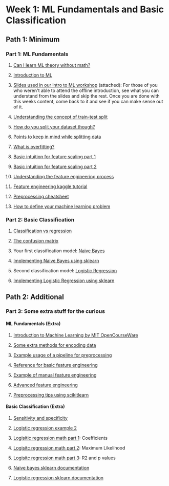# Week 1: ML Fundamentals and Basic Classification

## Path 1: Minimum

### Part 1: ML Fundamentals

1. [Can I learn ML theory without math?](https://machinelearningmastery.com/youre-wrong-machine-learning-not-hard/)

1. [Introduction to ML](https://www.youtube.com/watch?v=Gv9_4yMHFhI)

1. [Slides used in our intro to ML workshop]() (attached): For those of you who weren't able to attend the offline introduction, see what you can understand from the slides and skip the rest. Once you are done with this weeks content, come back to it and see if you can make sense out of it.

1. [Understanding the concept of train-test split](https://www.youtube.com/watch?v=_vdMKioCXqQ)

1. [How do you split your dataset though?](https://machinelearningmastery.com/train-test-split-for-evaluating-machine-learning-algorithms/)

1. [Points to keep in mind while splitting data](https://towardsdatascience.com/3-things-you-need-to-know-before-you-train-test-split-869dfabb7e50)

1. [What is overfitting?](https://machinelearningmastery.com/a-simple-intuition-for-overfitting/)

1. [Basic intuition for feature scaling part 1](https://www.geeksforgeeks.org/ml-feature-scaling-part-1/)

1. [Basic intuition for feature scaling part 2](https://www.geeksforgeeks.org/ml-feature-scaling-part-2/)

1. [Understanding the feature engineering process](https://machinelearningmastery.com/discover-feature-engineering-how-to-engineer-features-and-how-to-get-good-at-it/)

1. [Feature engineering kaggle tutorial](https://www.kaggle.com/learn/feature-engineering)

1. [Preprocessing cheatsheet](https://towardsdatascience.com/preprocessing-with-sklearn-a-complete-and-comprehensive-guide-670cb98fcfb9)

1. [How to define your machine learning problem](https://machinelearningmastery.com/how-to-define-your-machine-learning-problem/)

### Part 2: Basic Classification

1. [Classification vs regression](https://www.youtube.com/watch?v=TJveOYsK6MY)

1. [The confusion matrix](https://www.youtube.com/watch?v=Kdsp6soqA7o)

1. Your first classification model: [Naive Bayes](https://www.youtube.com/watch?v=O2L2Uv9pdDA&list=PLblh5JKOoLUICTaGLRoHQDuF_7q2GfuJF&index=45)

1. [Implementing Naive Bayes using sklearn](https://www.datacamp.com/tutorial/naive-bayes-scikit-learn)

1. Second classification model: [Logistic Regression](https://www.youtube.com/watch?v=yIYKR4sgzI8&list=PLblh5JKOoLUICTaGLRoHQDuF_7q2GfuJF&index=19)

1. [Implementing Logistic Regression using sklearn](https://www.datacamp.com/tutorial/understanding-logistic-regression-python)

## Path 2: Additional

### Part 3: Some extra stuff for the curious

#### ML Fundamentals (Extra)

1. [Introduction to Machine Learning by MIT OpenCourseWare](https://www.youtube.com/watch?v=h0e2HAPTGF4)

1. [Some extra methods for encoding data](https://www.youtube.com/watch?v=589nCGeWG1w&list=PLblh5JKOoLUICTaGLRoHQDuF_7q2GfuJF&index=52)

1. [Example usage of a pipeline for preprocessing](https://www.youtube.com/watch?v=irHhDMbw3xo&list=PL5-da3qGB5ICeMbQuqbbCOQWcS6OYBr5A&index=11)

1. [Reference for basic feature engineering](https://www.kaggle.com/code/prashant111/a-reference-guide-to-feature-engineering-methods/notebook#6.-Discretization-)

1. [Example of manual feature engineering](https://www.kaggle.com/code/willkoehrsen/introduction-to-manual-feature-engineering#Introduction:-Manual-Feature-Engineering)

1. [Advanced feature engineering](https://www.kaggle.com/code/seneralkan/advanced-feature-engineering#5.-Feature-Extraction)

1. [Preprocessing tips using scikitlearn](https://www.youtube.com/playlist?list=PL5-da3qGB5ID7YYAqireYEew2mWVvgmj6)

#### Basic Classification (Extra)

1. [Sensitivity and specificity](https://www.youtube.com/watch?v=vP06aMoz4v8)

1. [Logistic regression example 2](https://towardsdatascience.com/logistic-regression-using-python-sklearn-numpy-mnist-handwriting-recognition-matplotlib-a6b31e2b166a)

1. [Logisitic regression math part 1](https://www.youtube.com/watch?v=vN5cNN2-HWE&list=PLblh5JKOoLUICTaGLRoHQDuF_7q2GfuJF&index=20): Coefficients

1. [Logisitc regression math part 2](https://www.youtube.com/watch?v=BfKanl1aSG0&list=PLblh5JKOoLUICTaGLRoHQDuF_7q2GfuJF&index=21): Maximum Likelihood

1. [Logisitc regression math part 3](https://www.youtube.com/watch?v=xxFYro8QuXA&list=PLblh5JKOoLUICTaGLRoHQDuF_7q2GfuJF&index=22): R2 and p values

1. [Naive bayes sklearn documentation](https://scikit-learn.org/stable/modules/naive_bayes.html)

1. [Logistic regression sklearn documentation](https://scikit-learn.org/stable/modules/linear_model.html#logistic-regression)
